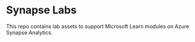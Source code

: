 # Synapse Labs

This repo contains lab assets to support Microsoft Learn modules on Azure Synapse Analytics.
